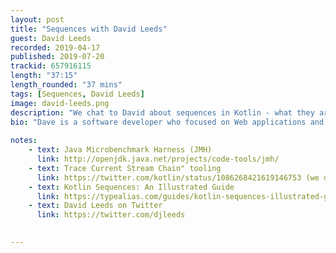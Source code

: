 ```yaml
---
layout: post
title: "Sequences with David Leeds"
guest: David Leeds
recorded: 2019-04-17
published: 2019-07-20
trackid: 657916115 
length: "37:15"
length_rounded: "37 mins"
tags: [Sequences, David Leeds]
image: david-leeds.png
description: "We chat to David about sequences in Kotlin - what they are, how and when to use them, and the performance implications that they have over regular collections."
bio: "Dave is a software developer who focused on Web applications and REST services for many years before eventually making the shift to Android development. He enjoys writing articles (and drawing cartoons) about Kotlin at typealias.com."
                                                                                                                                                                                                                                                                                        
notes: 
    - text: Java Microbenchmark Harness (JMH) 
      link: http://openjdk.java.net/projects/code-tools/jmh/
    - text: Trace Current Stream Chain" tooling 
      link: https://twitter.com/kotlin/status/1086268421619146753 (we didn't actually talk about this one, but it's helpful to know about)
    - text: Kotlin Sequences: An Illustrated Guide 
      link: https://typealias.com/guides/kotlin-sequences-illustrated-guide/
    - text: David Leeds on Twitter
      link: https://twitter.com/djleeds

 
---
```

